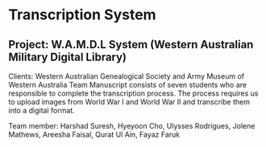 # Transcription System
## Project: W.A.M.D.L System (Western Australian Military Digital Library) 
Clients: Western Australian Genealogical Society and Army Museum of Western Australia
Team Manuscript consists of seven students who are responsible to complete the transcription process. The process requires us to upload images from World War I and World War II and transcribe them into a digital format. 

Team member: Harshad Suresh, Hyeyoon Cho, Ulysses Rodrigues, Jolene Mathews, Areesha Faisal, Qurat Ul Ain, Fayaz Faruk

